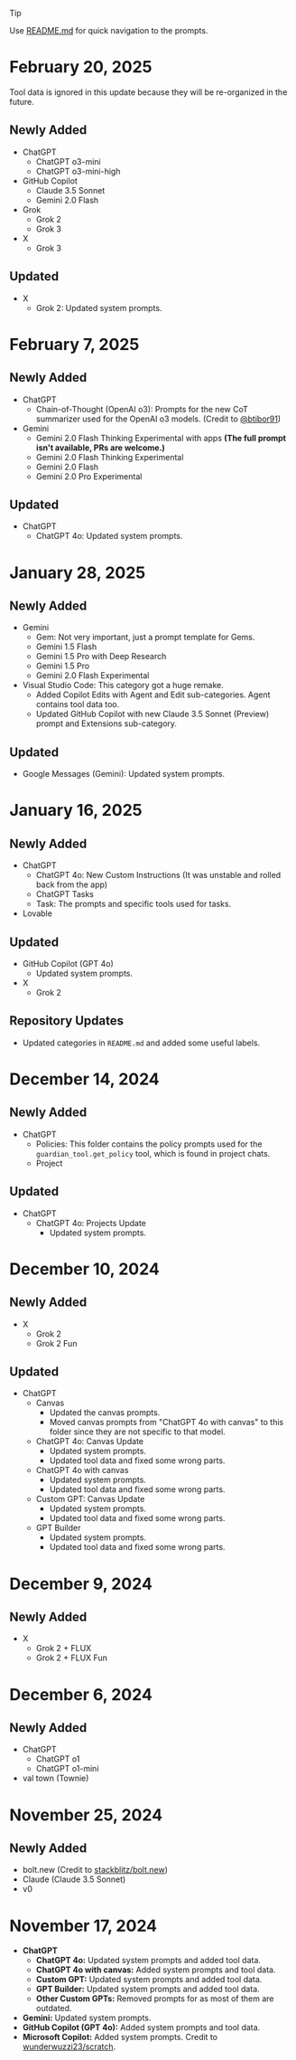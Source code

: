 > [!TIP]
> Use [README.md](README.md#categories) for quick navigation to the prompts.

# February 20, 2025
Tool data is ignored in this update because they will be re-organized in the future.

## Newly Added
- ChatGPT
  - ChatGPT o3-mini
  - ChatGPT o3-mini-high
- GitHub Copilot
  - Claude 3.5 Sonnet
  - Gemini 2.0 Flash
- Grok
  - Grok 2
  - Grok 3
- X
  - Grok 3

## Updated
- X
  - Grok 2: Updated system prompts.

# February 7, 2025

## Newly Added
- ChatGPT
  - Chain-of-Thought (OpenAI o3): Prompts for the new CoT summarizer used for the OpenAI o3 models. (Credit to [@btibor91](https://x.com/btibor91/status/1887762005181763888))
- Gemini
  - Gemini 2.0 Flash Thinking Experimental with apps **(The full prompt isn't available, PRs are welcome.)**
  - Gemini 2.0 Flash Thinking Experimental
  - Gemini 2.0 Flash
  - Gemini 2.0 Pro Experimental

## Updated
- ChatGPT
  - ChatGPT 4o: Updated system prompts.

# January 28, 2025

## Newly Added
- Gemini
  - Gem: Not very important, just a prompt template for Gems.
  - Gemini 1.5 Flash
  - Gemini 1.5 Pro with Deep Research
  - Gemini 1.5 Pro
  - Gemini 2.0 Flash Experimental
- Visual Studio Code: This category got a huge remake.
  - Added Copilot Edits with Agent and Edit sub-categories. Agent contains tool data too.
  - Updated GitHub Copilot with new Claude 3.5 Sonnet (Preview) prompt and Extensions sub-category.

## Updated
- Google Messages (Gemini): Updated system prompts.

# January 16, 2025

## Newly Added
- ChatGPT
  - ChatGPT 4o: New Custom Instructions (It was unstable and rolled back from the app)
  - ChatGPT Tasks
  - Task: The prompts and specific tools used for tasks.
- Lovable

## Updated
- GitHub Copilot (GPT 4o)
  - Updated system prompts.
- X
  - Grok 2

## Repository Updates
- Updated categories in `README.md` and added some useful labels.

# December 14, 2024

## Newly Added
- ChatGPT
  - Policies: This folder contains the policy prompts used for the `guardian_tool.get_policy` tool, which is found in project chats.
  - Project

## Updated
- ChatGPT
  - ChatGPT 4o: Projects Update
    - Updated system prompts.

# December 10, 2024

## Newly Added
- X
  - Grok 2
  - Grok 2 Fun

## Updated
- ChatGPT
  - Canvas
    - Updated the canvas prompts.
    - Moved canvas prompts from "ChatGPT 4o with canvas" to this folder since they are not specific to that model.
  - ChatGPT 4o: Canvas Update
    - Updated system prompts.
    - Updated tool data and fixed some wrong parts.
  - ChatGPT 4o with canvas
    - Updated system prompts.
    - Updated tool data and fixed some wrong parts.
  - Custom GPT: Canvas Update
    - Updated system prompts.
    - Updated tool data and fixed some wrong parts.
  - GPT Builder
    - Updated system prompts.
    - Updated tool data and fixed some wrong parts.

# December 9, 2024

## Newly Added
- X
  - Grok 2 + FLUX
  - Grok 2 + FLUX Fun

# December 6, 2024

## Newly Added
- ChatGPT
  - ChatGPT o1
  - ChatGPT o1-mini
- val town (Townie)

# November 25, 2024

## Newly Added
- bolt.new (Credit to [stackblitz/bolt.new](https://github.com/stackblitz/bolt.new))
- Claude (Claude 3.5 Sonnet)
- v0

# November 17, 2024

- **ChatGPT**
  - **ChatGPT 4o:** Updated system prompts and added tool data.
  - **ChatGPT 4o with canvas:** Added system prompts and tool data.
  - **Custom GPT:** Updated system prompts and added tool data.
  - **GPT Builder:** Updated system prompts and added tool data.
  - **Other Custom GPTs:** Removed prompts for as most of them are outdated.
- **Gemini:** Updated system prompts.
- **GitHub Copilot (GPT 4o):** Added system prompts and tool data.
- **Microsoft Copilot:** Added system prompts. Credit to [wunderwuzzi23/scratch](https://github.com/wunderwuzzi23/scratch).

